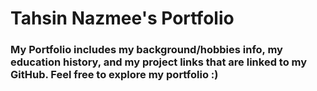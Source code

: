 # Tahsin Nazmee's Portfolio

### My Portfolio includes my background/hobbies info, my education history, and my project links that are linked to my GitHub. Feel free to explore my portfolio :)